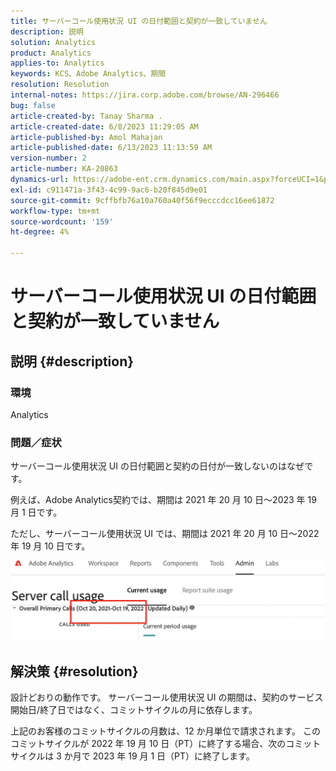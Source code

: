 ```yaml
---
title: サーバーコール使用状況 UI の日付範囲と契約が一致していません
description: 説明
solution: Analytics
product: Analytics
applies-to: Analytics
keywords: KCS、Adobe Analytics、期間
resolution: Resolution
internal-notes: https://jira.corp.adobe.com/browse/AN-296466
bug: false
article-created-by: Tanay Sharma .
article-created-date: 6/8/2023 11:29:05 AM
article-published-by: Amol Mahajan
article-published-date: 6/13/2023 11:13:59 AM
version-number: 2
article-number: KA-20863
dynamics-url: https://adobe-ent.crm.dynamics.com/main.aspx?forceUCI=1&pagetype=entityrecord&etn=knowledgearticle&id=718f0faa-ef05-ee11-8f6e-6045bd006b3d
exl-id: c911471a-3f43-4c99-9ac6-b20f845d9e01
source-git-commit: 9cffbfb76a10a760a40f56f9ecccdcc16ee61872
workflow-type: tm+mt
source-wordcount: '159'
ht-degree: 4%

---
```


# サーバーコール使用状況 UI の日付範囲と契約が一致していません

## 説明 {#description}


### <b>環境</b>

Analytics

### <b>問題／症状</b>

サーバーコール使用状況 UI の日付範囲と契約の日付が一致しないのはなぜです。

例えば、Adobe Analytics契約では、期間は 2021 年 20 月 10 日～2023 年 19 月 1 日です。


ただし、サーバーコール使用状況 UI では、期間は 2021 年 20 月 10 日～2022 年 19 月 10 日です。


<b>![](assets/___728f0faa-ef05-ee11-8f6e-6045bd006b3d___.png)</b>

## 解決策 {#resolution}


設計どおりの動作です。 サーバーコール使用状況 UI の期間は、契約のサービス開始日/終了日ではなく、コミットサイクルの月に依存します。

上記のお客様のコミットサイクルの月数は、12 か月単位で請求されます。 このコミットサイクルが 2022 年 19 月 10 日（PT）に終了する場合、次のコミットサイクルは 3 か月で 2023 年 19 月 1 日（PT）に終了します。
